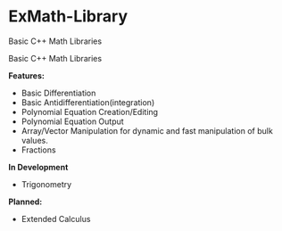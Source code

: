 # ExMath-Library
Basic C++ Math Libraries

Basic C++ Math Libraries

**Features:**
* Basic Differentiation
* Basic Antidifferentiation(integration)
* Polynomial Equation Creation/Editing
* Polynomial Equation Output
* Array/Vector Manipulation for dynamic and fast manipulation of bulk values.
* Fractions

**In Development**
* Trigonometry

**Planned:**
* Extended Calculus
